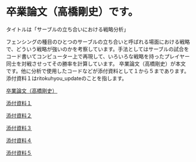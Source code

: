 # 卒業論文（高橋剛史）です。 

タイトルは「サーブルの立ち合いにおける戦略分析」 

フェンシングの種目のひとつのサーブルの立ち合いと呼ばれる場面における戦略で、どういう戦略が強いのかを考察しています。手法としてはサーブルの試合をコード書いてコンピューター上で再現して、いろいろな戦略を持ったプレイヤー同士を対戦させってその勝率を計算しています。  卒業論文（高橋剛史）が本文です。他に分析で使用したコードなどが添付資料として１から５まであります。添付資料１はritokuhyou_updateのことを指します。

[卒業論文（高橋剛史）](https://github.com/13tsuyoshi/sotsugyou_ronbun/blob/master/卒業論文（高橋剛史）.pdf)

[添付資料１](https://github.com/13tsuyoshi/sotsugyou_ronbun/blob/master/ritokuhyou_update.xlsx)

[添付資料２](http://nbviewer.jupyter.org/github/13tsuyoshi/sotsugyou_ronbun/blob/master/添付資料②.ipynb)

[添付資料３](http://nbviewer.jupyter.org/github/13tsuyoshi/sotsugyou_ronbun/blob/master/添付資料③.ipynb)

[添付資料４](https://github.com/13tsuyoshi/sotsugyou_ronbun/blob/master/添付資料④.xlsx)

[添付資料５](https://github.com/13tsuyoshi/sotsugyou_ronbun/blob/master/添付資料⑤.xlsx)
